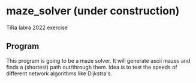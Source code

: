 # maze_solver (under construction)
TiRa labra 2022 exercise

## Program
This program is going to be a maze solver. It will generate ascii mazes and finds a (shortest) path out/through them. Idea is to test the speeds of different network algorithms like Dijkstra's.

